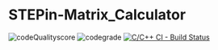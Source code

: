 # STEPin-Matrix_Calculator

![codeQualityscore](https://www.code-inspector.com/project/28126/score/svg)
![codegrade](https://www.code-inspector.com/project/28126/status/svg)
[![C/C++ CI - Build Status](https://github.com/vidyasrik/STEPin-Matrix_Calculator/actions/workflows/c-cpp.yml/badge.svg)](https://github.com/vidyasrik/STEPin-Matrix_Calculator/actions/workflows/c-cpp.yml)
